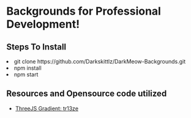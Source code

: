 # Backgrounds for Professional Development!

<!-- ![image]() -->


## Steps To Install
<li>git clone https://github.com/Darkskittlz/DarkMeow-Backgrounds.git
<li>npm install
<li>npm start

## Resources and Opensource code utilized
- [ThreeJS Gradient: tr13ze](https://codepen.io/tr13ze/pen/pbjWwg)